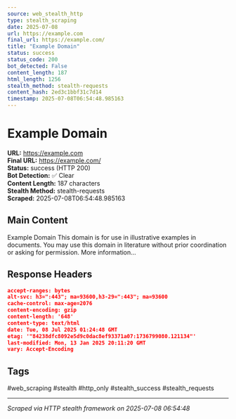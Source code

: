 ```yaml
---
source: web_stealth_http
type: stealth_scraping
date: 2025-07-08
url: https://example.com
final_url: https://example.com/
title: "Example Domain"
status: success
status_code: 200
bot_detected: False
content_length: 187
html_length: 1256
stealth_method: stealth-requests
content_hash: 2ed3c1bbf31c7d14
timestamp: 2025-07-08T06:54:48.985163
---
```


# Example Domain

**URL:** https://example.com  
**Final URL:** https://example.com/  
**Status:** success (HTTP 200)  
**Bot Detection:** ✅ Clear  
**Content Length:** 187 characters  
**Stealth Method:** stealth-requests  
**Scraped:** 2025-07-08T06:54:48.985163  

## Main Content

Example Domain This domain is for use in illustrative examples in documents. You may use this domain in literature without prior coordination or asking for permission. More information...







## Response Headers

```json
accept-ranges: bytes
alt-svc: h3=":443"; ma=93600,h3-29=":443"; ma=93600
cache-control: max-age=2076
content-encoding: gzip
content-length: '648'
content-type: text/html
date: Tue, 08 Jul 2025 01:24:48 GMT
etag: '"84238dfc8092e5d9c0dac8ef93371a07:1736799080.121134"'
last-modified: Mon, 13 Jan 2025 20:11:20 GMT
vary: Accept-Encoding

```

## Tags

#web_scraping #stealth #http_only #stealth_success #stealth_requests

---
*Scraped via HTTP stealth framework on 2025-07-08 06:54:48*
